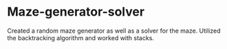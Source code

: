 # Maze-generator-solver

Created a random maze generator as well as a solver for the maze. Utilized the backtracking algorithm and worked with stacks.


